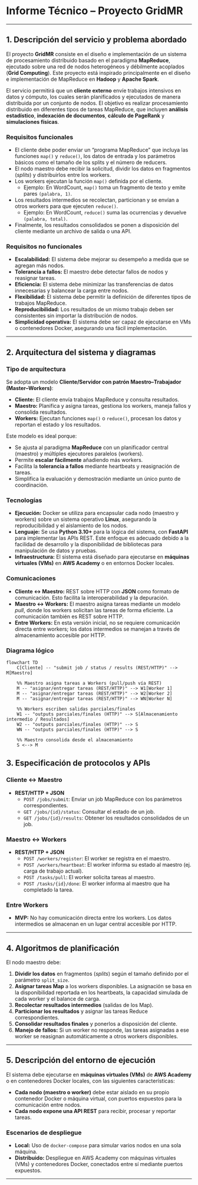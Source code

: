 
# Informe Técnico – Proyecto GridMR
---

## 1. Descripción del servicio y problema abordado

El proyecto **GridMR** consiste en el diseño e implementación de un sistema de procesamiento distribuido basado en el paradigma **MapReduce**, ejecutado sobre una red de nodos heterogéneos y débilmente acoplados (**Grid Computing**). Este proyecto está inspirado principalmente en el diseño e implementación de MapReduce en **Hadoop** y **Apache Spark**.

El servicio permitirá que un **cliente externo** envíe trabajos intensivos en datos y cómputo, los cuales serán planificados y ejecutados de manera distribuida por un conjunto de nodos. El objetivo es realizar procesamiento distribuido en diferentes tipos de tareas MapReduce, que incluyen **análisis estadístico**, **indexación de documentos**, **cálculo de PageRank** y **simulaciones físicas**.

### **Requisitos funcionales**

- El cliente debe poder enviar un “programa MapReduce” que incluya las funciones `map()` y `reduce()`, los datos de entrada y los parámetros básicos como el tamaño de los splits y el número de reducers.
- El nodo maestro debe recibir la solicitud, dividir los datos en fragmentos (*splits*) y distribuirlos entre los workers.
- Los workers ejecutan la función `map()` definida por el cliente.
    - Ejemplo: En WordCount, `map()` toma un fragmento de texto y emite pares `(palabra, 1)`.
- Los resultados intermedios se recolectan, particionan y se envían a otros workers para que ejecuten `reduce()`.
    - Ejemplo: En WordCount, `reduce()` suma las ocurrencias y devuelve `(palabra, total)`.
- Finalmente, los resultados consolidados se ponen a disposición del cliente mediante un archivo de salida o una API.

### **Requisitos no funcionales**

- **Escalabilidad:** El sistema debe mejorar su desempeño a medida que se agregan más nodos.
- **Tolerancia a fallos:** El maestro debe detectar fallos de nodos y reasignar tareas.
- **Eficiencia:** El sistema debe minimizar las transferencias de datos innecesarias y balancear la carga entre nodos.
- **Flexibilidad:** El sistema debe permitir la definición de diferentes tipos de trabajos MapReduce.
- **Reproducibilidad:** Los resultados de un mismo trabajo deben ser consistentes sin importar la distribución de nodos.
- **Simplicidad operativa:** El sistema debe ser capaz de ejecutarse en VMs o contenedores Docker, asegurando una fácil implementación.

---

## 2. Arquitectura del sistema y diagramas

### **Tipo de arquitectura**

Se adopta un modelo **Cliente/Servidor con patrón Maestro–Trabajador (Master–Workers)**:

- **Cliente:** El cliente envía trabajos MapReduce y consulta resultados.
- **Maestro:** Planifica y asigna tareas, gestiona los workers, maneja fallos y consolida resultados.
- **Workers:** Ejecutan funciones `map()` o `reduce()`, procesan los datos y reportan el estado y los resultados.

Este modelo es ideal porque:

- Se ajusta al paradigma **MapReduce** con un planificador central (maestro) y múltiples ejecutores paralelos (workers).
- Permite **escalar fácilmente** añadiendo más workers.
- Facilita la **tolerancia a fallos** mediante heartbeats y reasignación de tareas.
- Simplifica la evaluación y demostración mediante un único punto de coordinación.

### **Tecnologías**

- **Ejecución:** Docker se utiliza para encapsular cada nodo (maestro y workers) sobre un sistema operativo **Linux**, asegurando la reproducibilidad y el aislamiento de los nodos.
- **Lenguaje:** Se usa **Python 3.10+** para la lógica del sistema, con **FastAPI** para implementar las APIs REST. Este enfoque es adecuado debido a la facilidad de desarrollo y la disponibilidad de bibliotecas para manipulación de datos y pruebas.
- **Infraestructura:** El sistema está diseñado para ejecutarse en **máquinas virtuales (VMs)** en **AWS Academy** o en entornos Docker locales.

### **Comunicaciones**

- **Cliente ↔ Maestro:** REST sobre HTTP con **JSON** como formato de comunicación. Esto facilita la interoperabilidad y la depuración.
- **Maestro ↔ Workers:** El maestro asigna tareas mediante un modelo *pull*, donde los workers solicitan las tareas de forma eficiente. La comunicación también es REST sobre HTTP.
- **Entre Workers:** En esta versión inicial, no se requiere comunicación directa entre workers; los datos intermedios se manejan a través de almacenamiento accesible por HTTP.

### **Diagrama lógico**

```mermaid
flowchart TD
    C[Cliente] -- "submit job / status / results (REST/HTTP)" --> M[Maestro]

    %% Maestro asigna tareas a Workers (pull/push vía REST)
    M -- "asignar/entregar tareas (REST/HTTP)" --> W1[Worker 1]
    M -- "asignar/entregar tareas (REST/HTTP)" --> W2[Worker 2]
    M -- "asignar/entregar tareas (REST/HTTP)" --> WN[Worker N]

    %% Workers escriben salidas parciales/finales
    W1 -- "outputs parciales/finales (HTTP)" --> S[Almacenamiento intermedio / Resultados]
    W2 -- "outputs parciales/finales (HTTP)" --> S
    WN -- "outputs parciales/finales (HTTP)" --> S

    %% Maestro consolida desde el almacenamiento
    S <--> M

```

## 3. Especificación de protocolos y APIs

### **Cliente ↔ Maestro**

- **REST/HTTP + JSON**
    - `POST /jobs/submit`: Enviar un job MapReduce con los parámetros correspondientes.
    - `GET /jobs/{id}/status`: Consultar el estado de un job.
    - `GET /jobs/{id}/results`: Obtener los resultados consolidados de un job.

### **Maestro ↔ Workers**

- **REST/HTTP + JSON**
    - `POST /workers/register`: El worker se registra en el maestro.
    - `POST /workers/heartbeat`: El worker informa su estado al maestro (ej. carga de trabajo actual).
    - `POST /tasks/pull`: El worker solicita tareas al maestro.
    - `POST /tasks/{id}/done`: El worker informa al maestro que ha completado la tarea.

### **Entre Workers**

- **MVP:** No hay comunicación directa entre los workers. Los datos intermedios se almacenan en un lugar central accesible por HTTP.

---

## 4. Algoritmos de planificación

El nodo maestro debe:

1. **Dividir los datos** en fragmentos (*splits*) según el tamaño definido por el parámetro `split_size`.
2. **Asignar tareas Map** a los workers disponibles. La asignación se basa en la disponibilidad reportada en los heartbeats, la capacidad simulada de cada worker y el balance de carga.
3. **Recolectar resultados intermedios** (salidas de los Map).
4. **Particionar los resultados** y asignar las tareas Reduce correspondientes.
5. **Consolidar resultados finales** y ponerlos a disposición del cliente.
6. **Manejo de fallos:** Si un worker no responde, las tareas asignadas a ese worker se reasignan automáticamente a otros workers disponibles.

---

## 5. Descripción del entorno de ejecución

El sistema debe ejecutarse en **máquinas virtuales (VMs)** de **AWS Academy** o en contenedores Docker locales, con las siguientes características:

- **Cada nodo (maestro o worker)** debe estar aislado en su propio contenedor Docker o máquina virtual, con puertos expuestos para la comunicación entre nodos.
- **Cada nodo expone una API REST** para recibir, procesar y reportar tareas.

### **Escenarios de despliegue**

- **Local:** Uso de `docker-compose` para simular varios nodos en una sola máquina.
- **Distribuido:** Despliegue en AWS Academy con máquinas virtuales (VMs) y contenedores Docker, conectados entre sí mediante puertos expuestos.

---
